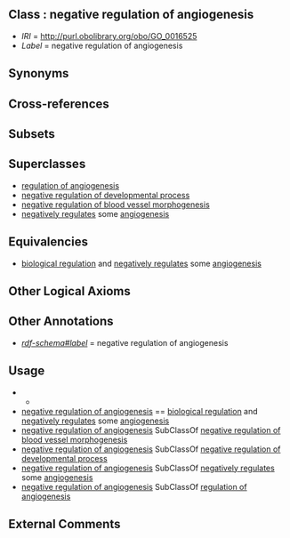 
## Class : negative regulation of angiogenesis

 * *IRI* = http://purl.obolibrary.org/obo/GO_0016525
 * *Label* = negative regulation of angiogenesis

## Synonyms


## Cross-references


## Subsets


## Superclasses

 * [regulation of angiogenesis](../../GO/65/GO_0045765.md)
 * [negative regulation of developmental process](../../GO/93/GO_0051093.md)
 * [negative regulation of blood vessel morphogenesis](../../GO/81/GO_2000181.md)
 * [negatively regulates](../../RO/12/RO_0002212.md) some [angiogenesis](../../GO/25/GO_0001525.md)

## Equivalencies

 * [biological regulation](../../GO/07/GO_0065007.md) and [negatively regulates](../../RO/12/RO_0002212.md) some [angiogenesis](../../GO/25/GO_0001525.md)

## Other Logical Axioms


## Other Annotations

 * *[rdf-schema#label](../../el/rdf-schema#label.md)* = negative regulation of angiogenesis

## Usage

 * -
 * [negative regulation of angiogenesis](../../GO/25/GO_0016525.md) == [biological regulation](../../GO/07/GO_0065007.md) and [negatively regulates](../../RO/12/RO_0002212.md) some [angiogenesis](../../GO/25/GO_0001525.md)
 * [negative regulation of angiogenesis](../../GO/25/GO_0016525.md) SubClassOf [negative regulation of blood vessel morphogenesis](../../GO/81/GO_2000181.md)
 * [negative regulation of angiogenesis](../../GO/25/GO_0016525.md) SubClassOf [negative regulation of developmental process](../../GO/93/GO_0051093.md)
 * [negative regulation of angiogenesis](../../GO/25/GO_0016525.md) SubClassOf [negatively regulates](../../RO/12/RO_0002212.md) some [angiogenesis](../../GO/25/GO_0001525.md)
 * [negative regulation of angiogenesis](../../GO/25/GO_0016525.md) SubClassOf [regulation of angiogenesis](../../GO/65/GO_0045765.md)

## External Comments

